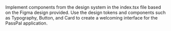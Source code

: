 Implement components from the design system in the index.tsx file based on the Figma design provided. Use the design tokens and components such as Typography, Button, and Card to create a welcoming interface for the PassPal application.